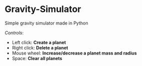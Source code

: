 # Gravity-Simulator
Simple gravity simulator made in Python

*Controls*:
- Left click: **Create a planet**
- Right click: **Delete a planet**
- Mouse wheel: **Increase/decrease a planet mass and radius**
- Space: **Clear all planets**
